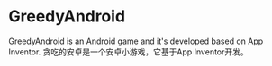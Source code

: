 # GreedyAndroid
GreedyAndroid is an Android game and it's developed based on App Inventor.
贪吃的安卓是一个安卓小游戏，它基于App Inventor开发。
